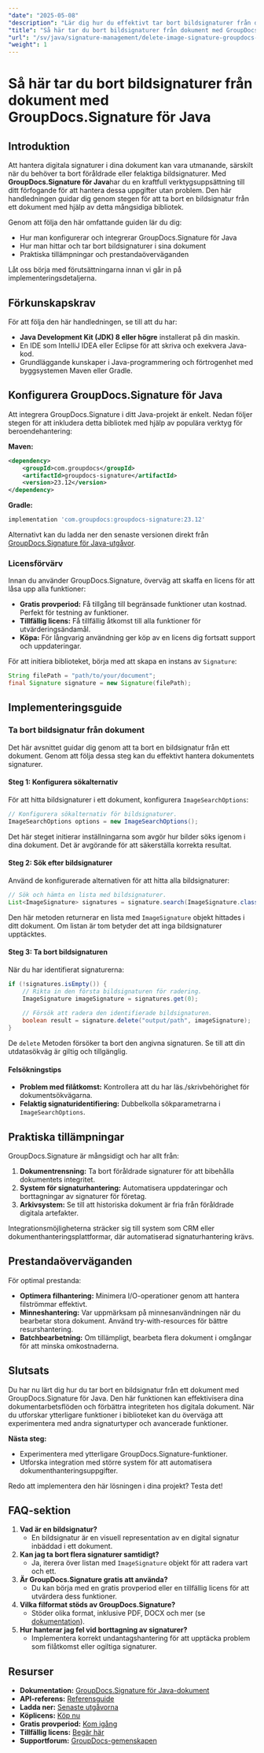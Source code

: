 ```yaml
---
"date": "2025-05-08"
"description": "Lär dig hur du effektivt tar bort bildsignaturer från dokument med GroupDocs.Signature för Java med den här steg-för-steg-guiden."
"title": "Så här tar du bort bildsignaturer från dokument med GroupDocs.Signature för Java"
"url": "/sv/java/signature-management/delete-image-signature-groupdocs-java/"
"weight": 1
---
```


# Så här tar du bort bildsignaturer från dokument med GroupDocs.Signature för Java

## Introduktion

Att hantera digitala signaturer i dina dokument kan vara utmanande, särskilt när du behöver ta bort föråldrade eller felaktiga bildsignaturer. Med **GroupDocs.Signature för Java**har du en kraftfull verktygsuppsättning till ditt förfogande för att hantera dessa uppgifter utan problem. Den här handledningen guidar dig genom stegen för att ta bort en bildsignatur från ett dokument med hjälp av detta mångsidiga bibliotek.

Genom att följa den här omfattande guiden lär du dig:
- Hur man konfigurerar och integrerar GroupDocs.Signature för Java
- Hur man hittar och tar bort bildsignaturer i sina dokument
- Praktiska tillämpningar och prestandaöverväganden

Låt oss börja med förutsättningarna innan vi går in på implementeringsdetaljerna.

## Förkunskapskrav

För att följa den här handledningen, se till att du har:
- **Java Development Kit (JDK) 8 eller högre** installerat på din maskin.
- En IDE som IntelliJ IDEA eller Eclipse för att skriva och exekvera Java-kod.
- Grundläggande kunskaper i Java-programmering och förtrogenhet med byggsystemen Maven eller Gradle.

## Konfigurera GroupDocs.Signature för Java

Att integrera GroupDocs.Signature i ditt Java-projekt är enkelt. Nedan följer stegen för att inkludera detta bibliotek med hjälp av populära verktyg för beroendehantering:

**Maven:**
```xml
<dependency>
    <groupId>com.groupdocs</groupId>
    <artifactId>groupdocs-signature</artifactId>
    <version>23.12</version>
</dependency>
```

**Gradle:**
```gradle
implementation 'com.groupdocs:groupdocs-signature:23.12'
```

Alternativt kan du ladda ner den senaste versionen direkt från [GroupDocs.Signature för Java-utgåvor](https://releases.groupdocs.com/signature/java/).

### Licensförvärv

Innan du använder GroupDocs.Signature, överväg att skaffa en licens för att låsa upp alla funktioner:
- **Gratis provperiod:** Få tillgång till begränsade funktioner utan kostnad. Perfekt för testning av funktioner.
- **Tillfällig licens:** Få tillfällig åtkomst till alla funktioner för utvärderingsändamål.
- **Köpa:** För långvarig användning ger köp av en licens dig fortsatt support och uppdateringar.

För att initiera biblioteket, börja med att skapa en instans av `Signature`:
```java
String filePath = "path/to/your/document";
final Signature signature = new Signature(filePath);
```

## Implementeringsguide

### Ta bort bildsignatur från dokument

Det här avsnittet guidar dig genom att ta bort en bildsignatur från ett dokument. Genom att följa dessa steg kan du effektivt hantera dokumentets signaturer.

#### Steg 1: Konfigurera sökalternativ

För att hitta bildsignaturer i ett dokument, konfigurera `ImageSearchOptions`:
```java
// Konfigurera sökalternativ för bildsignaturer.
ImageSearchOptions options = new ImageSearchOptions();
```
Det här steget initierar inställningarna som avgör hur bilder söks igenom i dina dokument. Det är avgörande för att säkerställa korrekta resultat.

#### Steg 2: Sök efter bildsignaturer

Använd de konfigurerade alternativen för att hitta alla bildsignaturer:
```java
// Sök och hämta en lista med bildsignaturer.
List<ImageSignature> signatures = signature.search(ImageSignature.class, options);
```
Den här metoden returnerar en lista med `ImageSignature` objekt hittades i ditt dokument. Om listan är tom betyder det att inga bildsignaturer upptäcktes.

#### Steg 3: Ta bort bildsignaturen

När du har identifierat signaturerna:
```java
if (!signatures.isEmpty()) {
    // Rikta in den första bildsignaturen för radering.
    ImageSignature imageSignature = signatures.get(0);
    
    // Försök att radera den identifierade bildsignaturen.
    boolean result = signature.delete("output/path", imageSignature);
}
```
De `delete` Metoden försöker ta bort den angivna signaturen. Se till att din utdatasökväg är giltig och tillgänglig.

#### Felsökningstips
- **Problem med filåtkomst:** Kontrollera att du har läs./skrivbehörighet för dokumentsökvägarna.
- **Felaktig signaturidentifiering:** Dubbelkolla sökparametrarna i `ImageSearchOptions`.

## Praktiska tillämpningar

GroupDocs.Signature är mångsidigt och har allt från:
1. **Dokumentrensning:** Ta bort föråldrade signaturer för att bibehålla dokumentets integritet.
2. **System för signaturhantering:** Automatisera uppdateringar och borttagningar av signaturer för företag.
3. **Arkivsystem:** Se till att historiska dokument är fria från föråldrade digitala artefakter.

Integrationsmöjligheterna sträcker sig till system som CRM eller dokumenthanteringsplattformar, där automatiserad signaturhantering krävs.

## Prestandaöverväganden

För optimal prestanda:
- **Optimera filhantering:** Minimera I/O-operationer genom att hantera filströmmar effektivt.
- **Minneshantering:** Var uppmärksam på minnesanvändningen när du bearbetar stora dokument. Använd try-with-resources för bättre resurshantering.
- **Batchbearbetning:** Om tillämpligt, bearbeta flera dokument i omgångar för att minska omkostnaderna.

## Slutsats

Du har nu lärt dig hur du tar bort en bildsignatur från ett dokument med GroupDocs.Signature för Java. Den här funktionen kan effektivisera dina dokumentarbetsflöden och förbättra integriteten hos digitala dokument. När du utforskar ytterligare funktioner i biblioteket kan du överväga att experimentera med andra signaturtyper och avancerade funktioner.

**Nästa steg:**
- Experimentera med ytterligare GroupDocs.Signature-funktioner.
- Utforska integration med större system för att automatisera dokumenthanteringsuppgifter.

Redo att implementera den här lösningen i dina projekt? Testa det!

## FAQ-sektion

1. **Vad är en bildsignatur?**
   - En bildsignatur är en visuell representation av en digital signatur inbäddad i ett dokument.
2. **Kan jag ta bort flera signaturer samtidigt?**
   - Ja, iterera över listan med `ImageSignature` objekt för att radera vart och ett.
3. **Är GroupDocs.Signature gratis att använda?**
   - Du kan börja med en gratis provperiod eller en tillfällig licens för att utvärdera dess funktioner.
4. **Vilka filformat stöds av GroupDocs.Signature?**
   - Stöder olika format, inklusive PDF, DOCX och mer (se [dokumentation](https://docs.groupdocs.com/signature/java/)).
5. **Hur hanterar jag fel vid borttagning av signaturer?**
   - Implementera korrekt undantagshantering för att upptäcka problem som filåtkomst eller ogiltiga signaturer.

## Resurser
- **Dokumentation:** [GroupDocs.Signature för Java-dokument](https://docs.groupdocs.com/signature/java/)
- **API-referens:** [Referensguide](https://reference.groupdocs.com/signature/java/)
- **Ladda ner:** [Senaste utgåvorna](https://releases.groupdocs.com/signature/java/)
- **Köplicens:** [Köp nu](https://purchase.groupdocs.com/buy)
- **Gratis provperiod:** [Kom igång](https://releases.groupdocs.com/signature/java/)
- **Tillfällig licens:** [Begär här](https://purchase.groupdocs.com/temporary-license/)
- **Supportforum:** [GroupDocs-gemenskapen](https://forum.groupdocs.com/c/signature/)